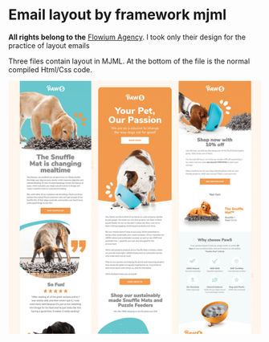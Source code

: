 # Email layout by  framework mjml
**All rights belong to the** [Flowium Agency](https://www.behance.net/designerteam7 "Flowium Agency"). I took only their design for the practice of layout emails 

Three files contain layout in MJML. At the bottom of the file is the normal compiled Html/Css code.

![](https://github.com/Kryku/mjml-template/blob/main/basic-design.png?raw=true)
